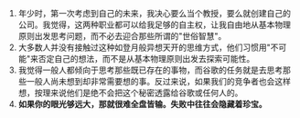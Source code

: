 1. 年少时，第一次考虑到自己的未来，我决心要么当个教授，要么就创建自己的公司。我觉得，这两种职业都可以给我足够的自主权，让我自由地从基本物理原则出发思考问题，而不必去迎合那些所谓的"世俗智慧"。
1. 大多数人并没有接触过这种如登月般异想天开的思维方式，他们习惯用"不可能"来否定自己的想法，而不是从基本物理原则出发去探索可能性。
1. 我觉得一般人都倾向于思考那些既已存在的事物，而谷歌的任务就是去思考那些一般人尚未想到却非常需要想的事。反过来说，如果我们的竞争者也会这样想，按理来说他们是绝不会把这个秘密透露给谷歌或任何人的。
1. **如果你的眼光够远大，那就很难全盘皆输。失败中往往会隐藏着珍宝。**
